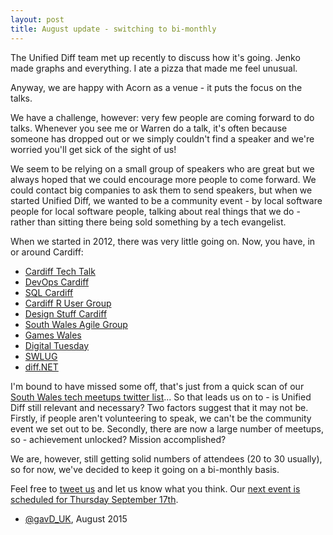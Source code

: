 ```yaml
---
layout: post
title: August update - switching to bi-monthly
---
```


The Unified Diff team met up recently to discuss how it's going. Jenko made graphs and everything. I ate a pizza that made me feel unusual.

Anyway, we are happy with Acorn as a venue - it puts the focus on the talks.

We have a challenge, however: very few people are coming forward to do talks. Whenever you see me or Warren do a talk, it's often because someone has dropped out or we simply couldn't find a speaker and we're worried you'll get sick of the sight of us!

We seem to be relying on a small group of speakers who are great but we always hoped that we could encourage more people to come forward. We could contact big companies to ask them to send speakers, but when we started Unified Diff, we wanted to be a community event - by local software people for local software people, talking about real things that we do - rather than sitting there being sold something by a tech evangelist.

When we started in 2012, there was very little going on. Now, you have, in or around Cardiff:

* [Cardiff Tech Talk](http://www.meetup.com/Cardiff-Tech-Talk/)
* [DevOps Cardiff](http://www.meetup.com/DevOps-Cardiff/)
* [SQL Cardiff](http://www.meetup.com/Cardiff-SQL-Server-User-Group)
* [Cardiff R User Group](http://www.meetup.com/Cardiff-R-User-Group)
* [Design Stuff Cardiff](http://www.thisisdesignstuff.com/cardiff/)
* [South Wales Agile Group](http://www.meetup.com/South-Wales-Agile-Group/)
* [Games Wales](https://twitter.com/gameswalessouth)
* [Digital Tuesday](https://twitter.com/DigiTuesday)
* [SWLUG](http://swlug.org.uk/)
* [diff.NET](http://www.meetup.com/diff-NET/)

I'm bound to have missed some off, that's just from a quick scan of our [South Wales tech meetups twitter list](https://twitter.com/unifieddiff)... So that leads us on to - is Unified Diff still relevant and necessary? Two factors suggest that it may not be. Firstly, if people aren't volunteering to speak, we can't be the community event we set out to be. Secondly, there are now a large number of meetups, so - achievement unlocked? Mission accomplished?

We are, however, still getting solid numbers of attendees (20 to 30 usually), so for now, we've decided to keep it going on a bi-monthly basis.

Feel free to [tweet us](https://twitter.com/unifieddiff) and let us know what you think. Our [next event is scheduled for Thursday September 17th](http://www.meetup.com/unified-diff/events/224469697/).

- [@gavD_UK](https://twitter.com/gavd_UK), August 2015
